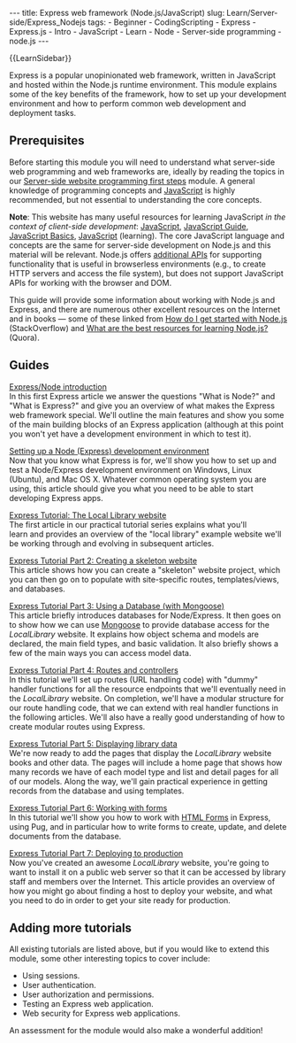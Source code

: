 --- title: Express web framework (Node.js/JavaScript) slug: Learn/Server-side/Express\_Nodejs tags: - Beginner - CodingScripting - Express - Express.js - Intro - JavaScript - Learn - Node - Server-side programming - node.js ---

{{LearnSidebar}}

Express is a popular unopinionated web framework, written in JavaScript and hosted within the Node.js runtime environment. This module explains some of the key benefits of the framework, how to set up your development environment and how to perform common web development and deployment tasks.

Prerequisites
-------------

Before starting this module you will need to understand what server-side web programming and web frameworks are, ideally by reading the topics in our [Server-side website programming first steps](/en-US/docs/Learn/Server-side/First_steps) module. A general knowledge of programming concepts and [JavaScript](/en-US/docs/Web/JavaScript) is highly recommended, but not essential to understanding the core concepts.

**Note**: This website has many useful resources for learning JavaScript *in the context of client-side development*: [JavaScript](/en-US/docs/Web/JavaScript), [JavaScript Guide](/en-US/docs/Web/JavaScript/Guide), [JavaScript Basics](/en-US/docs/Learn/Getting_started_with_the_web/JavaScript_basics), [JavaScript](/en-US/docs/Learn/JavaScript) (learning). The core JavaScript language and concepts are the same for server-side development on Node.js and this material will be relevant. Node.js offers [additional APIs](https://nodejs.org/dist/latest-v10.x/docs/api/) for supporting functionality that is useful in browserless environments (e.g., to create HTTP servers and access the file system), but does not support JavaScript APIs for working with the browser and DOM.

This guide will provide some information about working with Node.js and Express, and there are numerous other excellent resources on the Internet and in books — some of these linked from [How do I get started with Node.js](https://stackoverflow.com/a/5511507/894359) (StackOverflow) and [What are the best resources for learning Node.js?](https://www.quora.com/What-are-the-best-resources-for-learning-Node-js?) (Quora).

Guides
------

 [Express/Node introduction](/en-US/docs/Learn/Server-side/Express_Nodejs/Introduction)   
In this first Express article we answer the questions "What is Node?" and "What is Express?" and give you an overview of what makes the Express web framework special. We'll outline the main features and show you some of the main building blocks of an Express application (although at this point you won't yet have a development environment in which to test it).

 [Setting up a Node (Express) development environment](/en-US/docs/Learn/Server-side/Express_Nodejs/development_environment)   
Now that you know what Express is for, we'll show you how to set up and test a Node/Express development environment on Windows, Linux (Ubuntu), and Mac OS X. Whatever common operating system you are using, this article should give you what you need to be able to start developing Express apps.

 [Express Tutorial: The Local Library website](/en-US/docs/Learn/Server-side/Express_Nodejs/Tutorial_local_library_website)   
The first article in our practical tutorial series explains what you'll learn and provides an overview of the "local library" example website we'll be working through and evolving in subsequent articles.

 [Express Tutorial Part 2: Creating a skeleton website](/en-US/docs/Learn/Server-side/Express_Nodejs/skeleton_website)   
This article shows how you can create a "skeleton" website project, which you can then go on to populate with site-specific routes, templates/views, and databases.

 [Express Tutorial Part 3: Using a Database (with Mongoose)](/en-US/docs/Learn/Server-side/Express_Nodejs/mongoose)   
This article briefly introduces databases for Node/Express. It then goes on to show how we can use [Mongoose](https://mongoosejs.com/) to provide database access for the *LocalLibrary* website. It explains how object schema and models are declared, the main field types, and basic validation. It also briefly shows a few of the main ways you can access model data.

 [Express Tutorial Part 4: Routes and controllers](/en-US/docs/Learn/Server-side/Express_Nodejs/routes)   
In this tutorial we'll set up routes (URL handling code) with "dummy" handler functions for all the resource endpoints that we'll eventually need in the *LocalLibrary* website. On completion, we'll have a modular structure for our route handling code, that we can extend with real handler functions in the following articles. We'll also have a really good understanding of how to create modular routes using Express.

 [Express Tutorial Part 5: Displaying library data](/en-US/docs/Learn/Server-side/Express_Nodejs/Displaying_data)   
We're now ready to add the pages that display the *LocalLibrary* website books and other data. The pages will include a home page that shows how many records we have of each model type and list and detail pages for all of our models. Along the way, we'll gain practical experience in getting records from the database and using templates.

 [Express Tutorial Part 6: Working with forms](/en-US/docs/Learn/Server-side/Express_Nodejs/forms)   
In this tutorial we'll show you how to work with [HTML Forms](/en-US/docs/Learn/Forms) in Express, using Pug, and in particular how to write forms to create, update, and delete documents from the database.

 [Express Tutorial Part 7: Deploying to production](/en-US/docs/Learn/Server-side/Express_Nodejs/deployment)   
Now you've created an awesome *LocalLibrary* website, you're going to want to install it on a public web server so that it can be accessed by library staff and members over the Internet. This article provides an overview of how you might go about finding a host to deploy your website, and what you need to do in order to get your site ready for production.

Adding more tutorials
---------------------

All existing tutorials are listed above, but if you would like to extend this module, some other interesting topics to cover include:

-   Using sessions.
-   User authentication.
-   User authorization and permissions.
-   Testing an Express web application.
-   Web security for Express web applications.

An assessment for the module would also make a wonderful addition!
